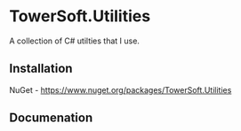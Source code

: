 # TowerSoft.Utilities
A collection of C# utilties that I use.

## Installation
NuGet - https://www.nuget.org/packages/TowerSoft.Utilities

## Documenation

